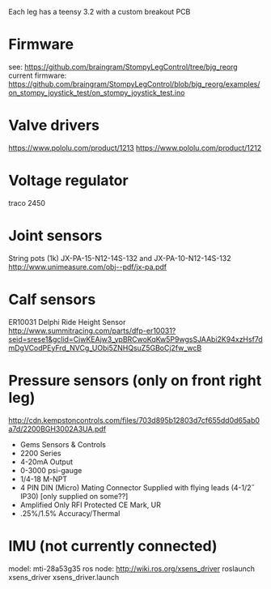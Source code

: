 Each leg has a teensy 3.2 with a custom breakout PCB

Firmware
===
see: https://github.com/braingram/StompyLegControl/tree/bjg_reorg
current firmware: https://github.com/braingram/StompyLegControl/blob/bjg_reorg/examples/on_stompy_joystick_test/on_stompy_joystick_test.ino


Valve drivers
====
https://www.pololu.com/product/1213
https://www.pololu.com/product/1212

Voltage regulator
====
traco 2450

Joint sensors
====
String pots (1k)
JX-PA-15-N12-14S-132 and JX-PA-10-N12-14S-132
http://www.unimeasure.com/obj--pdf/jx-pa.pdf

Calf sensors
====
ER10031 Delphi Ride Height Sensor
http://www.summitracing.com/parts/dfp-er10031?seid=srese1&gclid=CjwKEAjw3_ypBRCwoKqKw5P9wgsSJAAbi2K94xzHsf7dmDgVCodPEyFrd_NVCg_UObi5ZNHQsuZ5GBoCj2fw_wcB

Pressure sensors (only on front right leg)
====
http://cdn.kempstoncontrols.com/files/703d895b12803d7cf655dd0d65ab0a7d/2200BGH3002A3UA.pdf

- Gems Sensors & Controls
- 2200 Series
- 4-20mA Output
- 0-3000 psi-gauge
- 1/4-18 M-NPT
- 4 PIN DIN (Micro) Mating Connector Supplied with flying leads (4-1/2˝ IP30) [only supplied on some??]
- Amplified Only RFI Protected CE Mark, UR
- .25%/1.5% Accuracy/Thermal

IMU (not currently connected)
====
model: mti-28a53g35
ros node: http://wiki.ros.org/xsens_driver
roslaunch xsens_driver xsens_driver.launch
